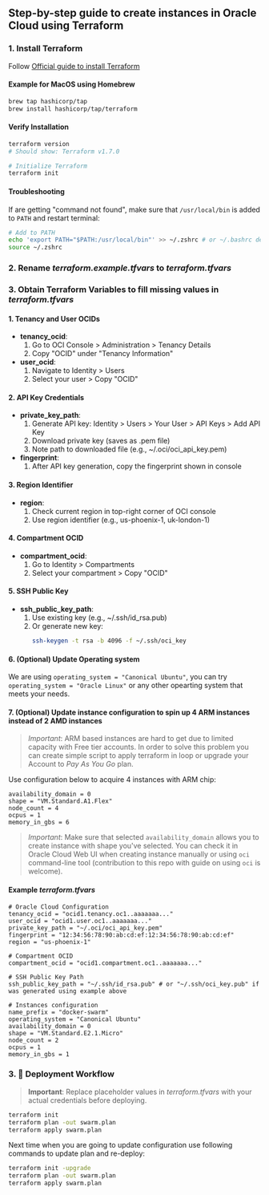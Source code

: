 ## Step-by-step guide to create instances in Oracle Cloud using Terraform

### 1. Install Terraform

Follow [Official guide to install Terraform](https://developer.hashicorp.com/terraform/install)

#### Example for MacOS using Homebrew

```bash
brew tap hashicorp/tap
brew install hashicorp/tap/terraform
```

#### Verify Installation
```bash
terraform version
# Should show: Terraform v1.7.0

# Initialize Terraform
terraform init
```

#### Troubleshooting
If are getting "command not found", make sure that `/usr/local/bin` is added to `PATH` and restart terminal:
```bash
# Add to PATH
echo 'export PATH="$PATH:/usr/local/bin"' >> ~/.zshrc # or ~/.bashrc depending on what you are using
source ~/.zshrc
```

### 2. Rename *terraform.example.tfvars* to *terraform.tfvars*

### 3. Obtain Terraform Variables to fill missing values in *terraform.tfvars* 

#### 1. Tenancy and User OCIDs
- **tenancy_ocid**: 
  1. Go to OCI Console > Administration > Tenancy Details
  2. Copy "OCID" under "Tenancy Information"
- **user_ocid**:
  1. Navigate to Identity > Users
  2. Select your user > Copy "OCID"

#### 2. API Key Credentials
- **private_key_path**:
  1. Generate API key: Identity > Users > Your User > API Keys > Add API Key
  2. Download private key (saves as .pem file)
  3. Note path to downloaded file (e.g., ~/.oci/oci_api_key.pem)
- **fingerprint**:
  1. After API key generation, copy the fingerprint shown in console

#### 3. Region Identifier
- **region**:
  1. Check current region in top-right corner of OCI console
  2. Use region identifier (e.g., us-phoenix-1, uk-london-1)

#### 4. Compartment OCID
- **compartment_ocid**:
  1. Go to Identity > Compartments
  2. Select your compartment > Copy "OCID"

#### 5. SSH Public Key
- **ssh_public_key_path**:
  1. Use existing key (e.g., ~/.ssh/id_rsa.pub)
  2. Or generate new key:
     ```bash
     ssh-keygen -t rsa -b 4096 -f ~/.ssh/oci_key
     ```

#### 6. (Optional) Update Operating system

We are using `operating_system = "Canonical Ubuntu"`, you can try `operating_system = "Oracle Linux"` or any other opearting system that meets your needs.

#### 7. (Optional) Update instance configuration to spin up 4 ARM instances instead of 2 AMD instances

> *Important*: ARM based instances are hard to get due to limited capacity with Free tier accounts. In order to solve this problem you can create simple script to apply terraform in loop or upgrade your Account to *Pay As You Go* plan.

Use configuration below to acquire 4 instances with ARM chip:
```hcl
availability_domain = 0
shape = "VM.Standard.A1.Flex"
node_count = 4
ocpus = 1
memory_in_gbs = 6
```

> *Important*: Make sure that selected `availability_domain` allows you to create instance with shape you've selected. You can check it in Oracle Cloud Web UI when creating instance manually or using `oci` command-line tool (contribution to this repo with guide on using `oci` is welcome).

#### Example *terraform.tfvars*
```hcl
# Oracle Cloud Configuration
tenancy_ocid = "ocid1.tenancy.oc1..aaaaaaa..."
user_ocid = "ocid1.user.oc1..aaaaaaa..."
private_key_path = "~/.oci/oci_api_key.pem"
fingerprint = "12:34:56:78:90:ab:cd:ef:12:34:56:78:90:ab:cd:ef"
region = "us-phoenix-1"

# Compartment OCID
compartment_ocid = "ocid1.compartment.oc1..aaaaaaa..."

# SSH Public Key Path
ssh_public_key_path = "~/.ssh/id_rsa.pub" # or "~/.ssh/oci_key.pub" if was generated using example above

# Instances configuration
name_prefix = "docker-swarm"
operating_system = "Canonical Ubuntu"
availability_domain = 0
shape = "VM.Standard.E2.1.Micro"
node_count = 2
ocpus = 1
memory_in_gbs = 1
```

### 3. 🚀 Deployment Workflow

> **Important**: Replace placeholder values in *terraform.tfvars* with your actual credentials before deploying.

```bash
terraform init
terraform plan -out swarm.plan
terraform apply swarm.plan
```

Next time when you are going to update configuration use following commands to update plan and re-deploy:

```bash
terraform init -upgrade
terraform plan -out swarm.plan
terraform apply swarm.plan
```